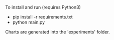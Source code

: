 To install and run (requires Python3)

- pip install -r requirements.txt
- python main.py 

Charts are generated into the 'experiments' folder.
